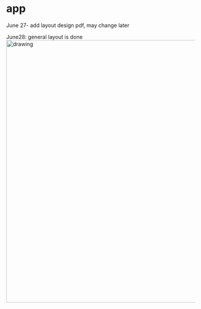 # app
June 27- add layout design pdf, may change later

June28: general layout is done
<img src="june28.png" alt="drawing" width="700"/>
